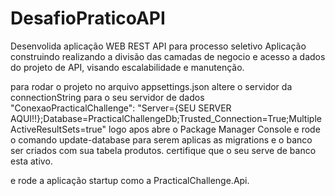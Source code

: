 # DesafioPraticoAPI
Desenvolida aplicação WEB REST API para processo seletivo
Aplicação construindo realizando a divisão das camadas de negocio e acesso a dados do projeto de API, visando escalabilidade e manutenção.

para rodar o projeto no arquivo appsettings.json altere o servidor da connectionString para o seu servidor de dados 
"ConexaoPracticalChallenge": "Server={SEU SERVER AQUI!!};Database=PracticalChallengeDb;Trusted_Connection=True;MultipleActiveResultSets=true"
logo apos abre o Package Manager Console e rode o comando update-database para serem aplicas as migrations e o banco ser criados com sua tabela produtos.
certifique que o seu serve de banco esta ativo.

e rode a aplicação startup como a PracticalChallenge.Api.
